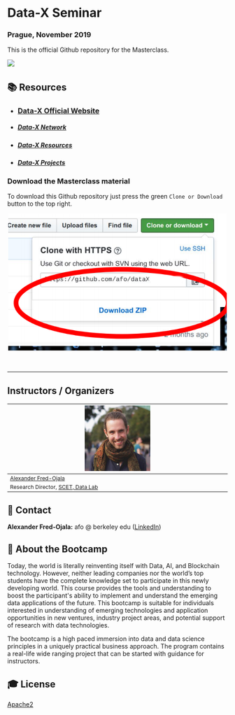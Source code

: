 Data-X Seminar
=======================

### Prague, November 2019

This is the official Github repository for the Masterclass.

<a href='https://data-x.blog'>
<img src='https://img.shields.io/badge/Data--X-Berkeley-yellow.svg'>
</a>


## 📚 Resources

* ### [Data-X Official Website](https://data-x.blog/)
* ##### [Data-X Network](https://data-x.blog/advisors/)
* ##### [Data-X Resources](https://data-x.blog/resources/)
* ##### [Data-X Projects](https://data-x.blog/projects/)


### Download the Masterclass material

To download this Github repository just press the green `Clone or Download` button to the top right.

<p align='center'>
   <img src="./imgs/zip.png" alt="download" width='500px'>
</p>
<br>




---

## Instructors / Organizers

<table style="table-layout: fixed; font-size: 88%;">
  <thead>
    <tr>
     <th style="width: 20%;"><img src="imgs/alex.jpg" alt="Alexander Fred-Ojala" width=150px></th>
    </tr>
  </thead>
  <tbody>
    <tr>
     <td><a href="https://www.linkedin.com/in/alexanderfo">Alexander Fred-Ojala</a></td>
    </tr>
    <tr>
     <td>Research Director, <a href="http://scet.berkeley.edu/data-lab">SCET, Data Lab</a></td>
    </tr>
  </tbody>
</table>




## 📧 Contact 
 **Alexander Fred-Ojala:** afo @ berkeley edu ([LinkedIn](https://www.linkedin.com/in/alexanderfo/))

## 📁 About the Bootcamp

Today, the world is literally reinventing itself with Data, AI, and Blockchain technology.  However, neither leading companies nor the world’s top students have the complete knowledge set to participate in this newly developing world.  This course provides the tools and understanding to boost the participant's ability to implement and understand the emerging data applications of the future.  This bootcamp is suitable for individuals interested in understanding of emerging technologies and application opportunities in new ventures, industry project areas, and potential support of research with data technologies.

The bootcamp is a high paced immersion into data and data science principles in a uniquely practical business approach.  The program contains a real-life wide ranging project that can be started with guidance for instructors.

## 🎓 License

[Apache2](https://www.apache.org/licenses/LICENSE-2.0)

